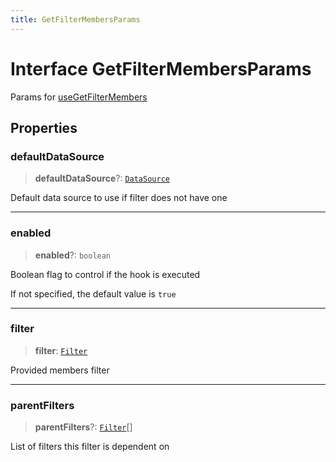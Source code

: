 ```yaml
---
title: GetFilterMembersParams
---
```


# Interface GetFilterMembersParams

Params for [useGetFilterMembers](../filter-tiles/function.useGetFilterMembers.md)

## Properties

### defaultDataSource

> **defaultDataSource**?: [`DataSource`](../../sdk-data/type-aliases/type-alias.DataSource.md)

Default data source to use if filter does not have one

***

### enabled

> **enabled**?: `boolean`

Boolean flag to control if the hook is executed

If not specified, the default value is `true`

***

### filter

> **filter**: [`Filter`](../../sdk-data/interfaces/interface.Filter.md)

Provided members filter

***

### parentFilters

> **parentFilters**?: [`Filter`](../../sdk-data/interfaces/interface.Filter.md)[]

List of filters this filter is dependent on
